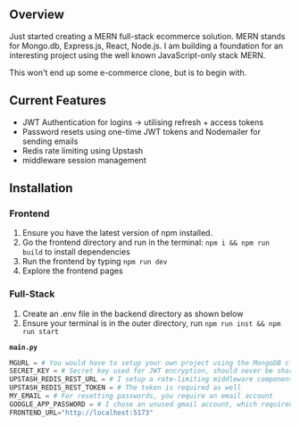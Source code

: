## Overview

Just started creating a MERN full-stack ecommerce solution. MERN stands for Mongo.db, Express.js, React, Node.js. I am building a foundation for an interesting project using the well known JavaScript-only stack MERN.

This won't end up some e-commerce clone, but is to begin with.

## Current Features

* JWT Authentication for logins -> utilising refresh + access tokens
* Password resets using one-time JWT tokens and Nodemailer for sending emails
* Redis rate limiting using Upstash
* middleware session management

## Installation

### Frontend

1. Ensure you have the latest version of npm installed.
2. Go the frontend directory and run in the terminal: ```npm i && npm run build``` to install dependencies
3. Run the frontend by typing ```npm run dev```
4. Explore the frontend pages

### Full-Stack

1. Create an .env file in the backend directory as shown below
2. Ensure your terminal is in the outer directory, run ```npm run inst && npm run start```

**`main.py`**
```python
MGURL = # You would have to setup your own project using the MongoDB cloud service and you will be prompted with a URL to add to this file
SECRET_KEY = # Secret key used for JWT encryption, should never be shared.
UPSTASH_REDIS_REST_URL = # I setup a rate-limiting middleware component using Redis, available on Upstash
UPSTASH_REDIS_REST_TOKEN = # The token is required as well
MY_EMAIL = # For resetting passwords, you require an email account 
GOOGLE_APP_PASSWORD = # I chose an unused gmail account, which required 2fa for generating app passwords, but its really easy though
FRONTEND_URL="http://localhost:5173"


